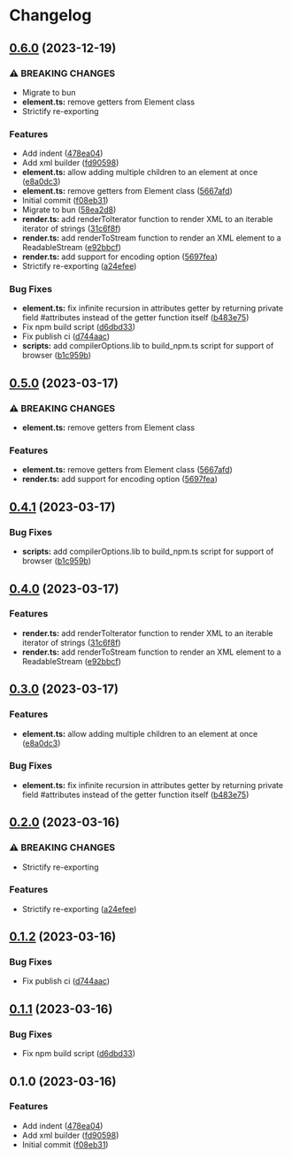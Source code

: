 # Changelog

## [0.6.0](https://github.com/shun-shobon/littlexml/compare/littlexml-v0.5.0...littlexml-0.6.0) (2023-12-19)


### ⚠ BREAKING CHANGES

* Migrate to bun
* **element.ts:** remove getters from Element class
* Strictify re-exporting

### Features

* Add indent ([478ea04](https://github.com/shun-shobon/littlexml/commit/478ea04029f8baee905f87ad5541c1dbe486bc7b))
* Add xml builder ([fd90598](https://github.com/shun-shobon/littlexml/commit/fd9059893e107f8ee931b09b9c294dc28c80a3b2))
* **element.ts:** allow adding multiple children to an element at once ([e8a0dc3](https://github.com/shun-shobon/littlexml/commit/e8a0dc32efb4da32d97045beef842fe702425d3b))
* **element.ts:** remove getters from Element class ([5667afd](https://github.com/shun-shobon/littlexml/commit/5667afd8c9e5aeb2480f3812f997a3c6d2af0dea))
* Initial commit ([f08eb31](https://github.com/shun-shobon/littlexml/commit/f08eb31fcdd731d763e445bcd03aca6d80ef5f77))
* Migrate to bun ([58ea2d8](https://github.com/shun-shobon/littlexml/commit/58ea2d846cb2b19e6770cb2cbde3280b025b0ff6))
* **render.ts:** add renderToIterator function to render XML to an iterable iterator of strings ([31c6f8f](https://github.com/shun-shobon/littlexml/commit/31c6f8f501fcaaf5d525d3c6efb1371b81d0eab2))
* **render.ts:** add renderToStream function to render an XML element to a ReadableStream ([e92bbcf](https://github.com/shun-shobon/littlexml/commit/e92bbcf2903e960b31e48d87b38830194be04649))
* **render.ts:** add support for encoding option ([5697fea](https://github.com/shun-shobon/littlexml/commit/5697fea6b583fc7f50ac23cf643bd92167c8062b))
* Strictify re-exporting ([a24efee](https://github.com/shun-shobon/littlexml/commit/a24efeebce86e34a10e3776ef22ef5c4b30db1b9))


### Bug Fixes

* **element.ts:** fix infinite recursion in attributes getter by returning private field #attributes instead of the getter function itself ([b483e75](https://github.com/shun-shobon/littlexml/commit/b483e75d172d78c0475e44ab4c964c98f228fae5))
* Fix npm build script ([d6dbd33](https://github.com/shun-shobon/littlexml/commit/d6dbd33c5ed3a0cb031ff0fca8f5d6ebdf3dcca8))
* Fix publish ci ([d744aac](https://github.com/shun-shobon/littlexml/commit/d744aac0c35ae80554cbcb36504bc2161950d307))
* **scripts:** add compilerOptions.lib to build_npm.ts script for support of browser ([b1c959b](https://github.com/shun-shobon/littlexml/commit/b1c959bfead7614362a83ad0280f227d399128b2))

## [0.5.0](https://github.com/shun-shobon/littlexml/compare/0.4.1...0.5.0) (2023-03-17)


### ⚠ BREAKING CHANGES

* **element.ts:** remove getters from Element class

### Features

* **element.ts:** remove getters from Element class ([5667afd](https://github.com/shun-shobon/littlexml/commit/5667afd8c9e5aeb2480f3812f997a3c6d2af0dea))
* **render.ts:** add support for encoding option ([5697fea](https://github.com/shun-shobon/littlexml/commit/5697fea6b583fc7f50ac23cf643bd92167c8062b))

## [0.4.1](https://github.com/shun-shobon/littlexml/compare/0.4.0...0.4.1) (2023-03-17)


### Bug Fixes

* **scripts:** add compilerOptions.lib to build_npm.ts script for support of browser ([b1c959b](https://github.com/shun-shobon/littlexml/commit/b1c959bfead7614362a83ad0280f227d399128b2))

## [0.4.0](https://github.com/shun-shobon/littlexml/compare/0.3.0...0.4.0) (2023-03-17)


### Features

* **render.ts:** add renderToIterator function to render XML to an iterable iterator of strings ([31c6f8f](https://github.com/shun-shobon/littlexml/commit/31c6f8f501fcaaf5d525d3c6efb1371b81d0eab2))
* **render.ts:** add renderToStream function to render an XML element to a ReadableStream ([e92bbcf](https://github.com/shun-shobon/littlexml/commit/e92bbcf2903e960b31e48d87b38830194be04649))

## [0.3.0](https://github.com/shun-shobon/littlexml/compare/0.2.0...0.3.0) (2023-03-17)


### Features

* **element.ts:** allow adding multiple children to an element at once ([e8a0dc3](https://github.com/shun-shobon/littlexml/commit/e8a0dc32efb4da32d97045beef842fe702425d3b))


### Bug Fixes

* **element.ts:** fix infinite recursion in attributes getter by returning private field #attributes instead of the getter function itself ([b483e75](https://github.com/shun-shobon/littlexml/commit/b483e75d172d78c0475e44ab4c964c98f228fae5))

## [0.2.0](https://github.com/shun-shobon/littlexml/compare/0.1.2...0.2.0) (2023-03-16)


### ⚠ BREAKING CHANGES

* Strictify re-exporting

### Features

* Strictify re-exporting ([a24efee](https://github.com/shun-shobon/littlexml/commit/a24efeebce86e34a10e3776ef22ef5c4b30db1b9))

## [0.1.2](https://github.com/shun-shobon/littlexml/compare/0.1.1...0.1.2) (2023-03-16)


### Bug Fixes

* Fix publish ci ([d744aac](https://github.com/shun-shobon/littlexml/commit/d744aac0c35ae80554cbcb36504bc2161950d307))

## [0.1.1](https://github.com/shun-shobon/littlexml/compare/0.1.0...0.1.1) (2023-03-16)


### Bug Fixes

* Fix npm build script ([d6dbd33](https://github.com/shun-shobon/littlexml/commit/d6dbd33c5ed3a0cb031ff0fca8f5d6ebdf3dcca8))

## 0.1.0 (2023-03-16)


### Features

* Add indent ([478ea04](https://github.com/shun-shobon/littlexml/commit/478ea04029f8baee905f87ad5541c1dbe486bc7b))
* Add xml builder ([fd90598](https://github.com/shun-shobon/littlexml/commit/fd9059893e107f8ee931b09b9c294dc28c80a3b2))
* Initial commit ([f08eb31](https://github.com/shun-shobon/littlexml/commit/f08eb31fcdd731d763e445bcd03aca6d80ef5f77))
